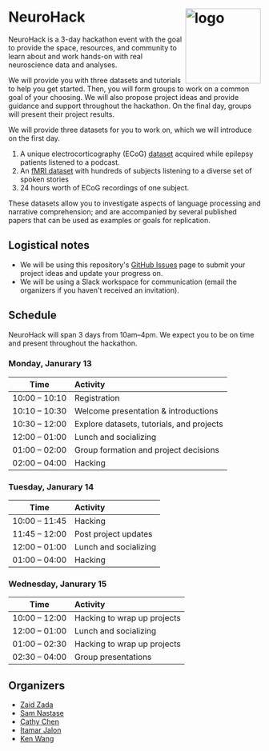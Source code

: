# NeuroHack <img src="https://github.com/user-attachments/assets/363e0b41-322e-4d9c-aba9-d09e6fbb4ed1" width="150" alt="logo" align="right" />

NeuroHack is a 3-day hackathon event with the goal to provide the space, resources, and community to learn about and work hands-on with real neuroscience data and analyses.

We will provide you with three datasets and tutorials to help you get started. Then, you will form groups to work on a common goal of your choosing. We will also propose project ideas and provide guidance and support throughout the hackathon. On the final day, groups will present their project results.

We will provide three datasets for you to work on, which we will introduce on the first day.

1. A unique electrocorticography (ECoG) [dataset]() acquired while epilepsy patients listened to a podcast.
2. An [fMRI dataset](https://github.com/snastase/narratives) with hundreds of subjects listening to a diverse set of spoken stories
3. 24 hours worth of ECoG recordings of one subject.

These datasets allow you to investigate aspects of language processing and narrative comprehension; and are accompanied by several published papers that can be used as examples or goals for replication.

## Logistical notes
* We will be using this repository's [GitHub Issues](https://github.com/hassonlab/neurohack/issues) page to submit your project ideas and update your progress on.
* We will be using a Slack workspace for communication (email the organizers if you haven't received an invitation).

## Schedule

NeuroHack will span 3 days from 10am–4pm. We expect you to be on time and present throughout the hackathon.

### Monday, Janurary 13

| Time          |      Activity     |
|---------------|:------------------|
| 10:00 – 10:10 | Registration |
| 10:10 – 10:30 | Welcome presentation & introductions |
| 10:30 – 12:00 | Explore datasets, tutorials, and projects |
| 12:00 – 01:00 | Lunch and socializing |
| 01:00 – 02:00 | Group formation and project decisions |
| 02:00 – 04:00 | Hacking |

### Tuesday, Janurary 14

| Time          |      Activity      |
|---------------|:------------------|
| 10:00 – 11:45 | Hacking |
| 11:45 – 12:00 | Post project updates |
| 12:00 – 01:00 | Lunch and socializing |
| 01:00 – 04:00 | Hacking |

### Wednesday, Janurary 15

| Time          |      Activity      |
|---------------|:------------------|
| 10:00 – 12:00 | Hacking to wrap up projects |
| 12:00 – 01:00 | Lunch and socializing |
| 01:00 – 02:30 | Hacking to wrap up projects |
| 02:30 – 04:00 | Group presentations |

## Organizers

* [Zaid Zada](https://zaidzada.com)
* [Sam Nastase](https://snastase.github.io)
* [Cathy Chen](https://cchen23.github.io)
* [Itamar Jalon](https://hassonlab.princeton.edu/people/itamar-jalon)
* [Ken Wang](https://hassonlab.princeton.edu/people/ken-wang)
